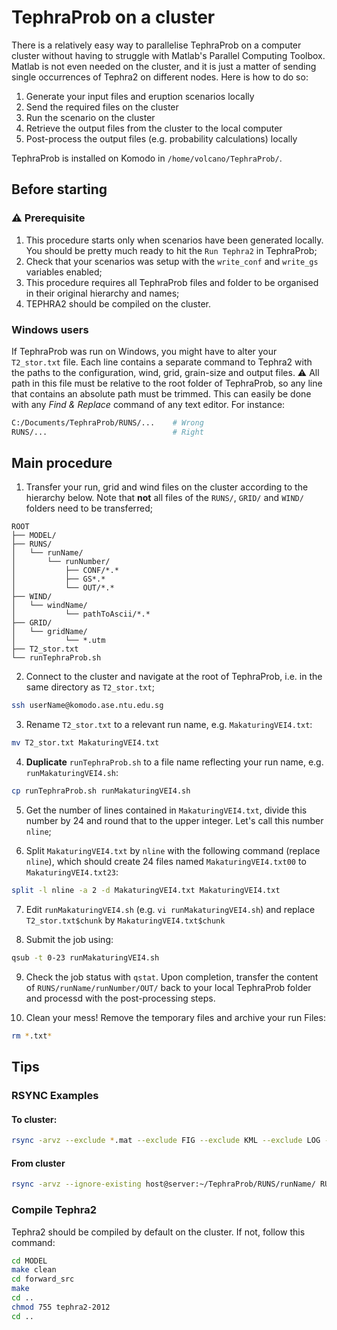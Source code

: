 
# TephraProb on a cluster

There is a relatively easy way to parallelise TephraProb on a computer cluster without having to struggle with Matlab's Parallel Computing Toolbox. Matlab is not even needed on the cluster, and it is just a matter of sending single occurrences of Tephra2 on different nodes. Here is how to do so:

1. Generate your input files and eruption scenarios locally
2. Send the required files on the cluster
3. Run the scenario on the cluster
4. Retrieve the output files from the cluster to the local computer
5. Post-process the output files (e.g. probability calculations) locally


TephraProb is installed on Komodo in `/home/volcano/TephraProb/`.

## Before starting

### :warning: Prerequisite

1. This procedure starts only when scenarios have been generated locally. You should be pretty much ready to hit the `Run Tephra2` in TephraProb;
2. Check that your scenarios was setup with the `write_conf` and `write_gs` variables enabled;
3. This procedure requires all TephraProb files and folder to be organised in their original hierarchy and names;
4. TEPHRA2 should be compiled on the cluster.


### Windows users

If TephraProb was run on Windows, you might have to alter your `T2_stor.txt` file. Each line contains a separate command to Tephra2 with the paths to the configuration, wind, grid, grain-size and output files. :warning: All path in this file must be relative to the root folder of TephraProb, so any line that contains an absolute path must be trimmed. This can easily be done with any *Find & Replace* command of any text editor. For instance:

```sh
C:/Documents/TephraProb/RUNS/...	# Wrong
RUNS/...							# Right
```


## Main procedure


1. Transfer your run, grid and wind files on the cluster according to the hierarchy below. Note that **not** all files of the `RUNS/`, `GRID/` and `WIND/` folders need to be transferred;

```
ROOT
├── MODEL/
├── RUNS/
│   └── runName/
│       └── runNumber/
│           ├── CONF/*.*
│           ├── GS*.*
│           └── OUT/*.*
├── WIND/
│   └── windName/
│           └── pathToAscii/*.*
├── GRID/
│   └── gridName/
│           └── *.utm
├── T2_stor.txt
└── runTephraProb.sh
```

2. Connect to the cluster and navigate at the root of TephraProb, i.e. in the same directory as `T2_stor.txt`;
```sh
ssh userName@komodo.ase.ntu.edu.sg 
```

3. Rename `T2_stor.txt` to a relevant run name, e.g. `MakaturingVEI4.txt`:
```sh
mv T2_stor.txt MakaturingVEI4.txt
```

4. **Duplicate** `runTephraProb.sh` to a file name reflecting your run name, e.g. `runMakaturingVEI4.sh`:
```sh
cp runTephraProb.sh runMakaturingVEI4.sh
```

5. Get the number of lines contained in `MakaturingVEI4.txt`, divide this number by 24 and round that to the upper integer. Let's call this number `nline`;

6. Split `MakaturingVEI4.txt` by `nline` with the following command (replace `nline`), which should create 24 files named `MakaturingVEI4.txt00` to `MakaturingVEI4.txt23`:

```sh
split -l nline -a 2 -d MakaturingVEI4.txt MakaturingVEI4.txt
```

7. Edit `runMakaturingVEI4.sh` (e.g. `vi runMakaturingVEI4.sh`) and replace `T2_stor.txt$chunk` by `MakaturingVEI4.txt$chunk`

8. Submit the job using:
```sh
qsub -t 0-23 runMakaturingVEI4.sh
```

9. Check the job status with `qstat`. Upon completion, transfer the content of `RUNS/runName/runNumber/OUT/` back to your local TephraProb folder and processd with the post-processing steps.

10. Clean your mess! Remove the temporary files and archive your run Files:
```sh
rm *.txt*
```

## Tips

### RSYNC Examples

#### To cluster:
```sh
rsync -arvz --exclude *.mat --exclude FIG --exclude KML --exclude LOG --exclude SUM  RUNS/run_name host@server:~/TephraProb/RUNS/
```

#### From cluster
```sh
rsync -arvz --ignore-existing host@server:~/TephraProb/RUNS/runName/ RUNS/runName/
```

### Compile Tephra2 
Tephra2 should be compiled by default on the cluster. If not, follow this command:
```sh
cd MODEL
make clean
cd forward_src
make
cd ..
chmod 755 tephra2-2012
cd ..
```
